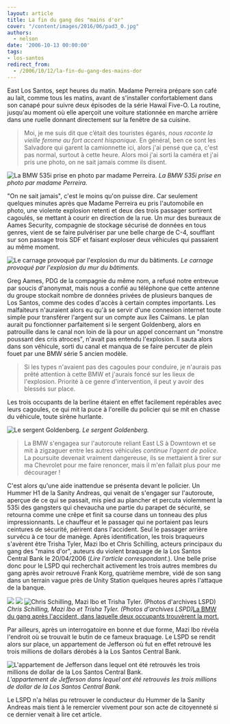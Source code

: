 ```yaml
---
layout: article
title: La fin du gang des "mains d'or"
cover: "/content/images/2016/06/pad3_0.jpg"
authors:
  - nelson
date: '2006-10-13 00:00:00'
tags:
- los-santos
redirect_from:
  - /2006/10/12/la-fin-du-gang-des-mains-dor
---
```


East Los Santos, sept heures du matin. Madame Perreira prépare son café au lait, comme tous les matins, avant de s'installer confortablement dans son canapé pour suivre deux épisodes de la série Hawaï Five-O. La routine, jusqu'au moment où elle aperçoit une voiture stationnée en marche arrière dans une ruelle donnant directement sur la fenêtre de sa cuisine.

> Moi, je me suis dit que c’était des touristes égarés, _nous raconte la vieille femme au fort accent hispanique._ En général, ben ce sont les Salvadore qui garent la camionnette ici, alors j'ai pensé que ça, c'est pas normal, surtout à cette heure. Alors moi j'ai sorti la caméra et j'ai pris une photo, on ne sait jamais comme ils disent.

![La BMW 535i prise en photo par madame Perreira.](/content/images/2005/01/lacinq.jpg)
_La BMW 535i prise en photo par madame Perreira._

"On ne sait jamais", c'est le moins qu'on puisse dire. Car seulement quelques minutes après que Madame Perreira eu pris l'automobile en photo, une violente explosion retenti et deux des trois passager sortirent cagoulés, se mettant à courir en direction de la rue. Un mur des bureaux de Aames Security, compagnie de stockage sécurisé de données en tous genres, vient de se faire pulvériser par une belle charge de C-4, soufflant sur son passage trois SDF et faisant exploser deux véhicules qui passaient au même moment.

![Le carnage provoqué par l'explosion du mur du bâtiments.](/content/images/2005/01/boum1.jpg)
_Le carnage provoqué par l'explosion du mur du bâtiments._

Greg Aames, PDG de la compagnie du même nom, a refusé notre entrevue par soucis d'anonymat, mais nous a confié au téléphone que cette antenne du groupe stockait nombre de données privées de plusieurs banques de Los Santos, comme des codes d'accès à certain comptes importants. Les malfaiteurs n'auraient alors eu qu'à se servir d'une connexion internet toute simple pour transférer l'argent sur un compte aux îles Caïmans. Le plan aurait pu fonctionner parfaitement si le sergent Goldenberg, alors en patrouille dans le canal non loin de là pour un appel concernant un "monstre poussant des cris atroces", n'avait pas entendu l'explosion. Il sauta alors dans son véhicule, sorti du canal et manqua de se faire percuter de plein fouet par une BMW série 5 ancien modèle.

> Si les types n'avaient pas des cagoules pour conduire, je n'aurais pas prêté attention à cette BMW et j'aurais foncé sur les lieux de l'explosion. Priorité à ce genre d'intervention, il peut y avoir des blessés sur place.

Les trois occupants de la berline étaient en effet facilement repérables avec leurs cagoules, ce qui mit la puce à l'oreille du policier qui se mit en chasse du véhicule, toute sirène hurlante.

![Le sergent Goldenberg.](/content/images/2005/01/goldenberg.jpg)
_Le sergent Goldenberg._

> La BMW s'engagea sur l'autoroute reliant East LS à Downtown et se mit à zigzaguer entre les autres véhicules _continue l'agent de police._ La poursuite devenait vraiment dangereuse, ils se mettaient à tirer sur ma Chevrolet pour me faire renoncer, mais il m'en fallait plus pour me décourager !

C'est alors qu'une aide inattendue se présenta devant le policier. Un Hummer H1 de la Sanity Andreas, qui venait de s'engager sur l'autoroute, aperçue de ce qui se passait, mis pied au plancher et percuta violemment la 535i des gangsters qui chevaucha une partie du parapet de sécurité, se retourna comme une crêpe et finit sa course dans un tonneau des plus impressionnants. Le chauffeur et le passager qui ne portaient pas leurs ceintures de sécurité, périrent dans l'accident. Seul le passager arrière survécu à ce tour de manège. Après identification, les trois braqueurs s'avèrent être Trisha Tyler, Mazi Ibo et Chris Schilling, acteurs principaux du gang des "mains d'or", auteurs du violent braquage de la Los Santos Central Bank le 20/04/2006 (_Lire l'article correspondant._). Une belle prise donc pour le LSPD qui recherchait activement les trois autres membres du gang après avoir retrouvé Frank Korg, quatrième membre, vidé de son sang dans un terrain vague près de Unity Station quelques heures après l'attaque de la banque.

![](/content/images/2005/01/schilling.jpg)
![](/content/images/2005/01/ibo.jpg)
![Chris Schilling, Mazi Ibo et Trisha Tyler. (Photos d'archives LSPD)](/content/images/2005/01/tyler.jpg)
_Chris Schilling, Mazi Ibo et Trisha Tyler. (Photos d'archives LSPD)_[La BMW du gang après l'accident, dans laquelle deux occupants trouvèrent la mort.](/content/images/2005/01/crash5.jpg)

Par ailleurs, après un interrogatoire en bonne et due forme, Mazi Ibo révéla l'endroit où se trouvait le butin de ce fameux braquage. Le LSPD se rendit alors sur place, un appartement de Jefferson où fut en effet retrouvé les trois millions de dollars dérobés à la Los Santos Central Bank.

![L'appartement de Jefferson dans lequel ont été retrouvés les trois millions de dollar de la Los Santos Central Bank.](/content/images/2005/01/pad3.jpg)
_L'appartement de Jefferson dans lequel ont été retrouvés les trois millions de dollar de la Los Santos Central Bank._

Le LSPD n'a hélas pu retrouver le conducteur du Hummer de la Sanity Andreas mais tient à le remercier vivement pour son acte de citoyenneté si ce dernier venait à lire cet article.